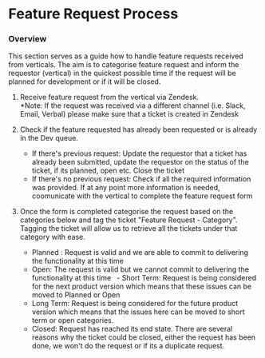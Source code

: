 # Feature Request Process
### Overview
This section serves as a guide how to handle feature requests received from verticals.  The aim is to categorise feature request and inform the requestor (vertical) in the quickest possible time if the request will be planned for development or if it will be closed. 

1. Receive feature request from the vertical via Zendesk.  
   *Note: If the request was received via a different channel (i.e. Slack, Email, Verbal) please make sure that a ticket is 
    created in Zendesk
   
2. Check if the feature requested has already been requested or is already in the Dev queue.  
   - If there's previous request: Update the requestor that a ticket has already been submitted, update the requestor on the 
     status of the ticket, if its planned, open etc. Close the ticket
   - If there's no previous request: Check if all the required information was provided.  If at any point more information is      needed, coomunicate with the vertical to complete the feature request form

3. Once the form is completed categorise the request based on the categories below and tag the ticket "Feature Request - Category".  Tagging the ticket will allow us to retrieve all the tickets under that category with ease.
   
   - Planned : Request is valid and we are able to commit to delivering the functionality at this time
   - Open: The request is valid but we cannot commit to delivering the functionality at this time
   - Short Term: Request is being considered for the next product version which means that these issues can be moved to 
     Planned or Open
   - Long Term: Request is being considered for the future product version which means that the issues here can be moved to 
     short term or open categories.
   - Closed: Request has reached its end state.  There are several reasons why the ticket could be closed, either the request 
     has been done, we won't do the request or if its a duplicate request.

